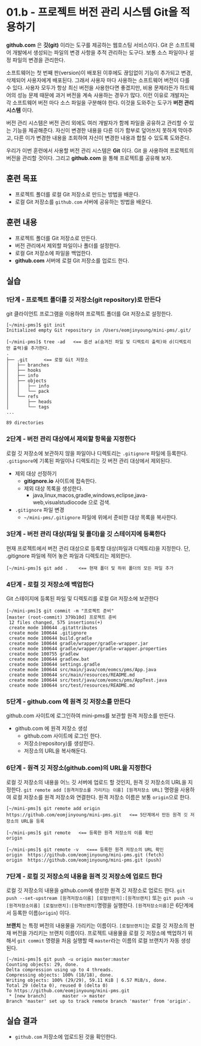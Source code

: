 # 01.b - 프로젝트 버전 관리 시스템 Git을 적용하기

**github.com** 은 **깃(git)** 이라는 도구를 제공하는 웹호스팅 서비스이다. Git 은 소프트웨어 개발에서 생성되는 파일의 변경 사항을 추적 관리하는 도구다. 보통 소스 파일이나 설정 파일의 변경을 관리한다.

소프트웨어는 첫 번째 판(version)이 배포된 이후에도 끊임없이 기능이 추가되고 변경, 삭제되어 사용자에게 배포된다. 그래서 사용자 마다 사용하는 소프트웨어 버전이 다를 수 있다. 사용자 모두가 항상 최신 버전을 사용한다면 좋겠지만, 비용 문제라든가 하드웨어의 성능 문제 때문에 과거 버전을 계속 사용하는 경우가 많다. 이런 이유로 개발자는 각 소프트웨어 버전 마다 소스 파일을 구분해야 한다. 이것을 도와주는 도구가 **버전 관리 시스템** 이다.

버전 관리 시스템은 버전 관리 외에도 여러 개발자가 함께 파일을 공유하고 관리할 수 있는 기능을 제공해준다. 자신이 변경한 내용을 다른 이가 함부로 덮어쓰지 못하게 막아주고, 다른 이가 변경한 내용을 조회하여 자신이 변경한 내용과 합칠 수 있도록 도와준다.

우리가 이번 훈련에서 사용할 버전 관리 시스템은 **Git** 이다. Git 을 사용하여 프로젝트의 버전을 관리할 것이다. 그리고 **github.com** 을 통해 프로젝트를 공유해 보자.

## 훈련 목표

- 프로젝트 폴더를 로컬 Git 저장소로 만드는 방법을 배운다.
- 로컬 Git 저장소를 `github.com` 서버에 공유하는 방법을 배운다.

## 훈련 내용

- 프로젝트 폴더를 Git 저장소로 만든다.
- 버전 관리에서 제외할 파일이나 폴더를 설정한다.
- 로컬 Git 저장소에 파일을 백업한다.
- **github.com** 서버에 로컬 Git 저장소를 업로드 한다.

## 실습

### 1단계 - 프로젝트 폴더를 깃 저장소(git repository)로 만든다

git 클라이언트 프로그램을 이용하여 프로젝트 폴더를 Git 저장소로 설정한다.

```console
[~/mini-pms]$ git init
Initialized empty Git repository in /Users/eomjinyoung/mini-pms/.git/

[~/mini-pms]$ tree -ad   <== 옵션 a(숨겨진 파일 및 디렉토리 출력)와 d(디렉토리만 출력)를 추가한다.
.
├── .git      <== 로컬 Git 저장소
│   ├── branches
│   ├── hooks
│   ├── info
│   ├── objects
│   │   ├── info
│   │   └── pack
│   └── refs
│       ├── heads
│       └── tags
...

89 directories
```

### 2단계 - 버전 관리 대상에서 제외할 항목을 지정한다

로컬 깃 저장소에 보관하지 않을 파일이나 디렉토리는 `.gitignore` 파일에 등록한다.
`.gitignore`에 기록된 파일이나 디렉토리는 깃 버전 관리 대상에서 제외된다.

- 제외 대상 선정하기
  - **gitignore.io** 사이트에 접속한다.
  - 제외 대상 목록을 생성한다.
    - java,linux,macos,gradle,windows,eclipse,java-web,visualstudiocode 으로 검색.
- `.gitignore` 파일 변경
  - `~/mini-pms/.gitignore` 파일에 위에서 준비한 대상 목록을 복사한다.

### 3단계 - 버전 관리 대상(파일 및 폴더)을 깃 스테이지에 등록한다

현재 프로젝트에서 버전 관리 대상으로 등록할 대상(파일과 디렉토리)을 지정한다.
단, .gitignore 파일에 적어 놓은 파일과 디렉토리는 제외한다.

```console
[~/mini-pms]$ git add .    <== 현재 폴더 및 하위 폴더의 모든 파일 추가
```

### 4단계 - 로컬 깃 저장소에 백업한다

Git 스테이지에 등록된 파일 및 디렉토리를 로컬 Git 저장소에 보관한다

```console
[~/mini-pms]$ git commit -m "프로젝트 준비"
[master (root-commit) 379b10d] 프로젝트 준비
 12 files changed, 575 insertions(+)
 create mode 100644 .gitattributes
 create mode 100644 .gitignore
 create mode 100644 build.gradle
 create mode 100644 gradle/wrapper/gradle-wrapper.jar
 create mode 100644 gradle/wrapper/gradle-wrapper.properties
 create mode 100755 gradlew
 create mode 100644 gradlew.bat
 create mode 100644 settings.gradle
 create mode 100644 src/main/java/com/eomcs/pms/App.java
 create mode 100644 src/main/resources/README.md
 create mode 100644 src/test/java/com/eomcs/pms/AppTest.java
 create mode 100644 src/test/resources/README.md
```

### 5단계 - **github.com** 에 원격 깃 저장소를 만든다

github.com 사이트에 로그인하여 mini-pms를 보관할 원격 저장소를 만든다.

- github.com 에 원격 저장소 생성
  - github.com 사이트에 로그인 한다.
  - 저장소(repository)를 생성한다.
  - 저장소의 URL을 복사해둔다.

### 6단계 - 원격 깃 저장소(github.com)의 URL을 지정한다

로컬 깃 저장소의 내용을 어느 깃 서버에 업로드 할 것인지, 원격 깃 저장소의 URL을 지정한다.
`git remote add [원격저장소를 가리키는 이름] [원격저장소 URL]` 명령을 사용하여
로컬 저장소를 원격 저장소와 연결한다.
원격 저장소 이름은 보통 `origin`으로 한다.

```console
[~/mini-pms]$ git remote add origin https://github.com/eomjinyoung/mini-pms.git   <== 5단계에서 만든 원격 깃 저장소의 URL을 등록

[~/mini-pms]$ git remote   <== 등록한 원격 저장소의 이름 확인
origin

[~/mini-pms]$ git remote -v   <=== 등록한 원격 저장소의 URL 확인
origin	https://github.com/eomjinyoung/mini-pms.git (fetch)
origin	https://github.com/eomjinyoung/mini-pms.git (push)
```

### 7단계 - 로컬 깃 저장소의 내용을 원격 깃 저장소에 업로드 한다

로컬 깃 저장소의 내용을 github.com에 생성한 원격 깃 저장소로 업로드 한다.
`git push --set-upstream [원격저장소이름] [로컬브랜치]:[원격브랜치]`
또는 `git push -u [원격저장소이름] [로컬브랜치]:[원격브랜치]`명령을 실행한다.
`[원격저장소이름]`은 6단계에서 등록한 이름(`origin`) 이다.

**브랜치** 는 특정 버전의 내용물을 가리키는 이름이다.
`[로컬브랜치]`는 로컬 깃 저장소의 현재 버전을 가리키는 브랜치 이름이다.
프로젝트 내용물을 로컬 깃 저장소에 백업하기 위해서 `git commit` 명령을 처음 실행할 때
`master`라는 이름의 로컬 브랜치가 자동 생성된다.

```console
[~/mini-pms]$ git push -u origin master:master
Counting objects: 29, done.
Delta compression using up to 4 threads.
Compressing objects: 100% (18/18), done.
Writing objects: 100% (29/29), 59.11 KiB | 6.57 MiB/s, done.
Total 29 (delta 0), reused 0 (delta 0)
To https://github.com/eomjinyoung/mini-pms.git
 * [new branch]      master -> master
Branch 'master' set up to track remote branch 'master' from 'origin'.

```

## 실습 결과

- `github.com` 저장소에 업로드된 것을 확인한다.
